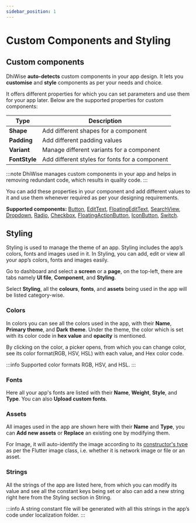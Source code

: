 ```yaml
---
sidebar_position: 1
---
```



# Custom Components and Styling

## **Custom components**

DhiWise **auto-detects** custom components in your app design. It lets you **customise** and **style** components as per your needs and choice.

It offers different properties for which you can set parameters and use them for your app later. Below are the supported properties for custom components:

| Type | Description |
| --- | --- |
| **Shape** | Add different shapes for a component |
| **Padding** | Add different padding values |
| **Variant** | Manage different variants for a component |
| **FontStyle** | Add different styles for fonts for a component |

:::note
DhiWise manages custom components in your app and helps in removing redundant code, which results in quality code.
:::

You can add these properties in your component and add different values to it and use them whenever required as per your designing requirements.

**Supported components:** <a href="/docs/flutter/ui-customisation/supported-widgets#button">Button</a>, <a href="/docs/flutter/ui-customisation/supported-widgets#textfield">EditText</a>, <a href="/docs/flutter/ui-customisation/supported-widgets#floatingtextfield">FloatingEditText</a>, <a href="/docs/flutter/ui-customisation/supported-widgets#searchview">SearchView</a>, <a href="/docs/flutter/ui-customisation/supported-widgets#dropdown">Dropdown</a>, <a href="/docs/flutter/ui-customisation/supported-widgets#radio">Radio</a>, <a href="/docs/flutter/ui-customisation/supported-widgets#checkbox">Checkbox</a>, <a href="/docs/flutter/ui-customisation/supported-widgets#floatingactionbutton">FloatingActionButton</a>, <a href="/docs/flutter/ui-customisation/supported-widgets#iconbutton">IconButton</a>, <a href="/docs/flutter/ui-customisation/supported-widgets#switch">Switch</a>.

## **Styling**

Styling is used to manage the theme of an app. Styling includes the app’s colors, fonts and images used in it. In Styling, you can add, edit or view all your app’s colors, fonts and images easily.  

Go to dashboard and select a **screen** or a **page**, on the top-left, there are tabs namely **UI file**, **Component**, and **Styling**.

Select **Styling**, all the **colours**, **fonts**, and **assets** being used in the app will be listed category-wise.

### Colors

In colors you can see all the colors used in the app, with their **Name**, **Primary theme**, and **Dark** **theme**. Under the theme, the color which is set with its color code in **hex value** and **opacity** is mentioned. 

By clicking on the color, a picker opens, from which you can change color, see its color format(RGB, HSV, HSL) with each value, and Hex color code.


:::info
Supported color formats RGB, HSV, and HSL.
:::


<!-- ![Example banner](../img/button.png) -->

### Fonts

Here all your app's fonts are listed with their **Name**, **Weight**, **Style**, and **Type**. You can also **Upload custom fonts**.

<!-- ![Example banner](../img/button.png) -->

### Assets

All images used in the app are shown here with their **Name** and **Type**, you can **Add new assets** or **Replace** an existing one by modifying them.

<!-- ![Example banner](../img/button.png) -->


For Image, it will auto-identify the image according to its <a href="https://api.flutter.dev/flutter/widgets/Image-class.html" target="_blank">constructor's type</a> as per the Flutter image class, i.e. whether it is network image or file or an asset.


### Strings

All the strings of the app are listed here, from which you can modify its value and see all the constant keys being set or also can add a new string right here from the Styling section in String. 

:::info
A string constant file will be generated with all this strings in the app’s code under localization folder.
:::


<!-- ![Example banner](../img/button.png) -->

<!-- #### Code View -->


<!-- ![Example banner](../img/button.png) -->
